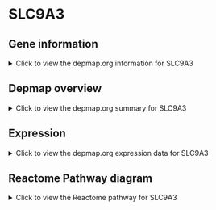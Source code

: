 <h1>SLC9A3</h1>

<h2>Gene information</h2>
<details>
  <summary>Click to view the depmap.org information for SLC9A3</summary>
  <p><a href="https://depmap.org/portal/gene/SLC9A3?tab=about" target="_BLANK">Open page in a new tab...</a></p>
  <iframe src="https://depmap.org/portal/gene/SLC9A3?tab=about" style="border:none;width:100%;height:800px"></iframe>
</details>

<h2>Depmap overview</h2>
<details>
  <summary>Click to view the depmap.org summary for SLC9A3</summary>
  <p><a href="https://depmap.org/portal/gene/SLC9A3?tab=overview" target="_BLANK">Open page in a new tab...</a></p>
  <iframe src="https://depmap.org/portal/gene/SLC9A3?tab=overview" style="border:none;width:100%;height:800px"></iframe>
</details>

<h2>Expression</h2>
<details>
  <summary>Click to view the depmap.org expression data for SLC9A3</summary>
  <p><a href="https://depmap.org/portal/gene/SLC9A3?tab=characterization" target="_BLANK">Open page in a new tab...</a></p>
  <iframe src="https://depmap.org/portal/gene/SLC9A3?tab=characterization" style="border:none;width:100%;height:800px"></iframe>
</details>



<h2>Reactome Pathway diagram</h2>
<details>
  <summary>Click to view the Reactome pathway for SLC9A3</summary>
  <p><a href="https://reactome.org/PathwayBrowser/#/R-HSA-425986" target="_BLANK">Open page in a new tab...</a></p>
  <p>Sodium/Proton exchangers</p>
<iframe src="https://reactome.org/PathwayBrowser/#/R-HSA-425986" style="border:none;width:100%;height:800px"></iframe>
</details>



